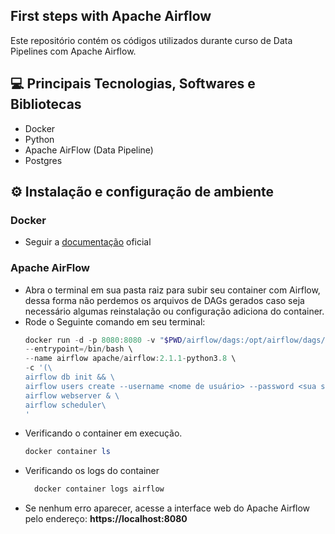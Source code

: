 ## First steps with Apache Airflow
Este repositório contém os códigos utilizados durante curso de Data Pipelines com Apache Airflow.
## 💻 Principais Tecnologias, Softwares e Bibliotecas
- Docker
- Python
- Apache AirFlow (Data Pipeline)
- Postgres
## ⚙ Instalação e configuração de ambiente
### Docker
  - Seguir a [documentação](https://docs.docker.com/engine/install/) oficial
### Apache AirFlow
  - Abra o terminal em sua pasta raiz para subir seu container com Airflow, dessa forma não perdemos os arquivos de DAGs gerados caso seja necessário algumas reinstalação ou configuração adiciona do container.
  - Rode o Seguinte comando em seu terminal:
    ```PowerShell
    docker run -d -p 8080:8080 -v "$PWD/airflow/dags:/opt/airflow/dags/" \
    --entrypoint=/bin/bash \
    --name airflow apache/airflow:2.1.1-python3.8 \
    -c '(\
    airflow db init && \
    airflow users create --username <nome de usuário> --password <sua senha> --firstname <Seu nome> --lastname <Seu Nome> --role Admin --email <Seu e-mail>); \
    airflow webserver & \
    airflow scheduler\
    '
    ```
  - Verificando o container em execução.
    ```powershell
    docker container ls
    ```
  - Verificando os logs do container
    ```powershell
      docker container logs airflow
    ```
  - Se nenhum erro aparecer, acesse a interface web do Apache Airflow pelo endereço:
    **https://localhost:8080**
